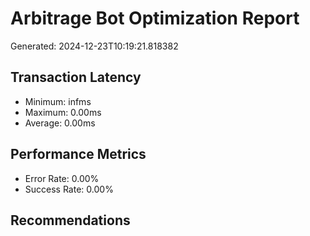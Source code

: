 # Arbitrage Bot Optimization Report

Generated: 2024-12-23T10:19:21.818382

## Transaction Latency
- Minimum: infms
- Maximum: 0.00ms
- Average: 0.00ms

## Performance Metrics
- Error Rate: 0.00%
- Success Rate: 0.00%

## Recommendations
